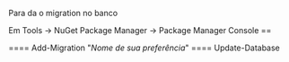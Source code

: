 Para da o migration no banco 

Em Tools -> NuGet Package Manager -> Package Manager Console ==

==== Add-Migration "*Nome de sua preferência*"
==== Update-Database
